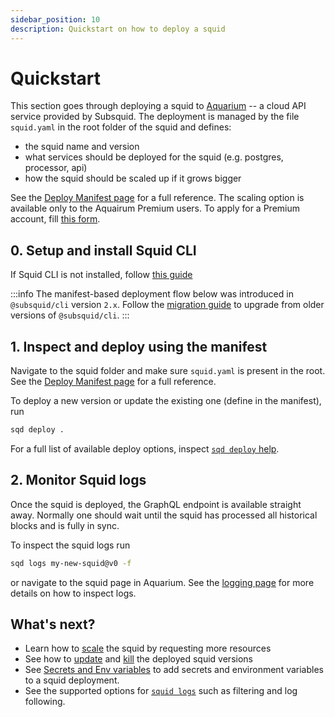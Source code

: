 ```yaml
---
sidebar_position: 10
description: Quickstart on how to deploy a squid
---
```


# Quickstart

This section goes through deploying a squid to [Aquarium](https://app.subsquid.io) -- a cloud API service provided by Subsquid.
The deployment is managed by the file `squid.yaml` in the root folder of the squid and defines:

- the squid name and version
- what services should be deployed for the squid (e.g. postgres, processor, api)
- how the squid should be scaled up if it grows bigger

See the [Deploy Manifest page](/deploy-squid/deploy-manifest) for a full reference.
The scaling option is available only to the Aquairum Premium users. To apply for a Premium account, fill [this form](https://luvp4va64ru.typeform.com/to/QrRF66q5).

## 0. Setup and install Squid CLI

If Squid CLI is not installed, follow [this guide](/squid-cli/installation)

:::info 
The manifest-based deployment flow below was introduced in `@subsquid/cli` version `2.x`. 
Follow the [migration guide](/deploy-squid/migration) to upgrade from older versions of `@subsquid/cli`.
:::


## 1. Inspect and deploy using the manifest

Navigate to the squid folder and make sure `squid.yaml` is present in the root. See the [Deploy Manifest page](/deploy-squid/deploy-manifest) for a full reference.

To deploy a new version or update the existing one (define in the manifest), run
```bash
sqd deploy .
```

For a full list of available deploy options, inspect [`sqd deploy` help](/squid-cli/deploy).

## 2. Monitor Squid logs

Once the squid is deployed, the GraphQL endpoint is available straight away. Normally one should wait until the squid has processed all historical blocks and is fully in sync.

To inspect the squid logs run

```bash
sqd logs my-new-squid@v0 -f 
```

or navigate to the squid page in Aquarium. See the [logging page](/deploy-squid/logging) for more details on how to inspect logs.

## What's next?

- Learn how to [scale](/deploy-squid/deploy-manifest/#scale) the squid by requesting more resources
- See how to [update](/squid-cli/deploy) and [kill](/squid-cli/rm) the deployed squid versions
- See [Secrets and Env variables](/deploy-squid/env-variables) to add secrets and environment variables to a squid deployment.
- See the supported options for [`squid logs`](/squid-cli/logs) such as filtering and log following.

